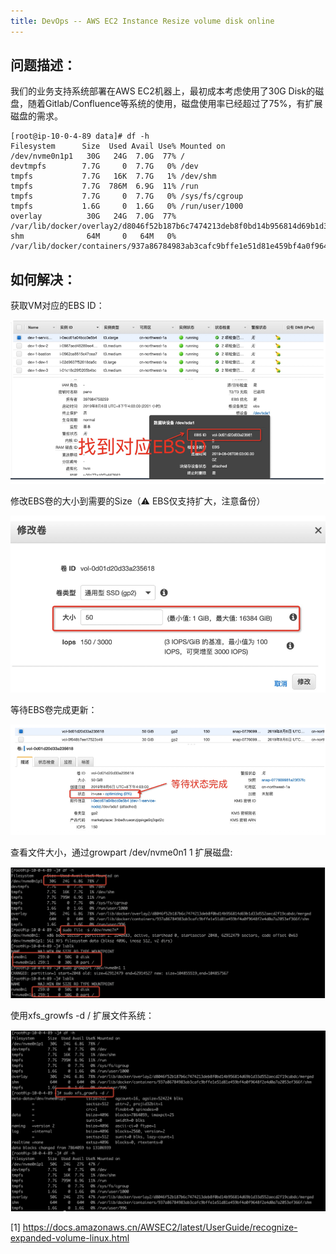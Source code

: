 ```yaml
---
title: DevOps -- AWS EC2 Instance Resize volume disk online
---
```


## 问题描述：

我们的业务支持系统部署在AWS EC2机器上，最初成本考虑使用了30G Disk的磁盘，随着Gitlab/Confluence等系统的使用，磁盘使用率已经超过了75%，有扩展磁盘的需求。

```
[root@ip-10-0-4-89 data]# df -h
Filesystem      Size  Used Avail Use% Mounted on
/dev/nvme0n1p1   30G   24G  7.0G  77% /
devtmpfs        7.7G     0  7.7G   0% /dev
tmpfs           7.7G   16K  7.7G   1% /dev/shm
tmpfs           7.7G  786M  6.9G  11% /run
tmpfs           7.7G     0  7.7G   0% /sys/fs/cgroup
tmpfs           1.6G     0  1.6G   0% /run/user/1000
overlay          30G   24G  7.0G  77% /var/lib/docker/overlay2/d8046f52b187b6c7474213deb8f0bd14b956814d69b1d33d552aecd2f19cabdc/merged
shm              64M     0   64M   0% /var/lib/docker/containers/937a86784983ab3cafc9bffe1e51d81e459bf4a0f9648f2e4d0a7a2053ef366f/shm
```





## 如何解决：

获取VM对应的EBS ID：

![image-20200205213013826](https://raw.githubusercontent.com/LipingMao/LipingMao.github.io/master/_posts/picture/image-20200205213013826.png)



修改EBS卷的大小到需要的Size（⚠️ EBS仅支持扩大，注意备份）

![image-20200205213033114](https://raw.githubusercontent.com/LipingMao/LipingMao.github.io/master/_posts/picture/image-20200205213033114.png)

等待EBS卷完成更新：

![image-20200205213052283](https://raw.githubusercontent.com/LipingMao/LipingMao.github.io/master/_posts/picture/image-20200205213052283.png)

查看文件大小，通过growpart /dev/nvme0n1 1 扩展磁盘:

![image-20200205213108886](https://raw.githubusercontent.com/LipingMao/LipingMao.github.io/master/_posts/picture/image-20200205213108886.png)

使用xfs_growfs -d / 扩展文件系统：

![image-20200205213127389](https://raw.githubusercontent.com/LipingMao/LipingMao.github.io/master/_posts/picture/image-20200205213127389.png)



[1] https://docs.amazonaws.cn/AWSEC2/latest/UserGuide/recognize-expanded-volume-linux.html
